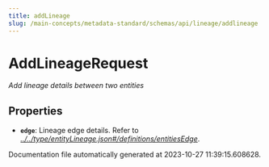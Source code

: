 ```yaml
---
title: addLineage
slug: /main-concepts/metadata-standard/schemas/api/lineage/addlineage
---
```


# AddLineageRequest

*Add lineage details between two entities*

## Properties

- **`edge`**: Lineage edge details. Refer to *[../../type/entityLineage.json#/definitions/entitiesEdge](#/../type/entityLineage.json#/definitions/entitiesEdge)*.


Documentation file automatically generated at 2023-10-27 11:39:15.608628.
